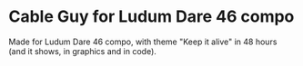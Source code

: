 # Cable Guy for Ludum Dare 46 compo

Made for Ludum Dare 46 compo, with theme "Keep it alive" in 48 hours (and it shows, in graphics and in code).
